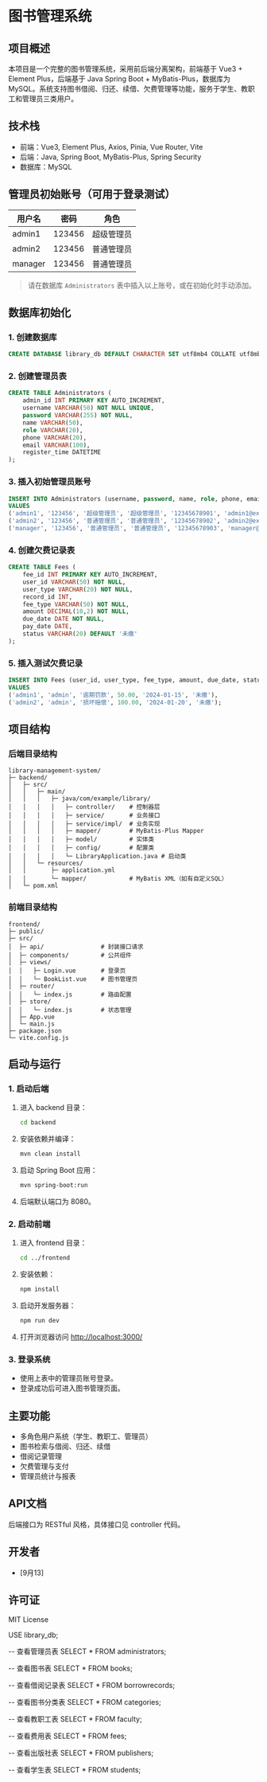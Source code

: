 # 图书管理系统

## 项目概述
本项目是一个完整的图书管理系统，采用前后端分离架构，前端基于 Vue3 + Element Plus，后端基于 Java Spring Boot + MyBatis-Plus，数据库为 MySQL。系统支持图书借阅、归还、续借、欠费管理等功能，服务于学生、教职工和管理员三类用户。

## 技术栈
- 前端：Vue3, Element Plus, Axios, Pinia, Vue Router, Vite
- 后端：Java, Spring Boot, MyBatis-Plus, Spring Security
- 数据库：MySQL

## 管理员初始账号（可用于登录测试）
| 用户名   | 密码      | 角色         |
|----------|-----------|--------------|
| admin1   | 123456    | 超级管理员   |
| admin2   | 123456    | 普通管理员   |
| manager  | 123456    | 普通管理员   |

> 请在数据库 `Administrators` 表中插入以上账号，或在初始化时手动添加。

## 数据库初始化

### 1. 创建数据库
```sql
CREATE DATABASE library_db DEFAULT CHARACTER SET utf8mb4 COLLATE utf8mb4_unicode_ci;
```

### 2. 创建管理员表
```sql
CREATE TABLE Administrators (
    admin_id INT PRIMARY KEY AUTO_INCREMENT,
    username VARCHAR(50) NOT NULL UNIQUE,
    password VARCHAR(255) NOT NULL,
    name VARCHAR(50),
    role VARCHAR(20),
    phone VARCHAR(20),
    email VARCHAR(100),
    register_time DATETIME
);
```

### 3. 插入初始管理员账号
```sql
INSERT INTO Administrators (username, password, name, role, phone, email, register_time)
VALUES
('admin1', '123456', '超级管理员', '超级管理员', '12345678901', 'admin1@example.com', NOW()),
('admin2', '123456', '普通管理员', '普通管理员', '12345678902', 'admin2@example.com', NOW()),
('manager', '123456', '普通管理员', '普通管理员', '12345678903', 'manager@example.com', NOW());
```

### 4. 创建欠费记录表
```sql
CREATE TABLE Fees (
    fee_id INT PRIMARY KEY AUTO_INCREMENT,
    user_id VARCHAR(50) NOT NULL,
    user_type VARCHAR(20) NOT NULL,
    record_id INT,
    fee_type VARCHAR(50) NOT NULL,
    amount DECIMAL(10,2) NOT NULL,
    due_date DATE NOT NULL,
    pay_date DATE,
    status VARCHAR(20) DEFAULT '未缴'
);
```

### 5. 插入测试欠费记录
```sql
INSERT INTO Fees (user_id, user_type, fee_type, amount, due_date, status)
VALUES
('admin1', 'admin', '逾期罚款', 50.00, '2024-01-15', '未缴'),
('admin2', 'admin', '损坏赔偿', 100.00, '2024-01-20', '未缴');
```

## 项目结构

### 后端目录结构
```
library-management-system/
├─ backend/
│   ├─ src/
│   │   ├─ main/
│   │   │   ├─ java/com/example/library/
│   │   │   │   ├─ controller/    # 控制器层
│   │   │   │   ├─ service/       # 业务接口
│   │   │   │   ├─ service/impl/  # 业务实现
│   │   │   │   ├─ mapper/        # MyBatis-Plus Mapper
│   │   │   │   ├─ model/         # 实体类
│   │   │   │   ├─ config/        # 配置类
│   │   │   │   └─ LibraryApplication.java # 启动类
│   │   └─ resources/
│   │       ├─ application.yml
│   │       └─ mapper/            # MyBatis XML（如有自定义SQL）
│   └─ pom.xml
```

### 前端目录结构
```
frontend/
├─ public/
├─ src/
│  ├─ api/                # 封装接口请求
│  ├─ components/         # 公共组件
│  ├─ views/
│  │   ├─ Login.vue       # 登录页
│  │   └─ BookList.vue    # 图书管理页
│  ├─ router/
│  │   └─ index.js        # 路由配置
│  ├─ store/
│  │   └─ index.js        # 状态管理
│  ├─ App.vue
│  └─ main.js
├─ package.json
└─ vite.config.js
```

## 启动与运行

### 1. 启动后端
1. 进入 backend 目录：
   ```bash
   cd backend
   ```
2. 安装依赖并编译：
   ```bash
   mvn clean install
   ```
3. 启动 Spring Boot 应用：
   ```bash
   mvn spring-boot:run
   ```
4. 后端默认端口为 8080。

### 2. 启动前端
1. 进入 frontend 目录：
   ```bash
   cd ../frontend
   ```
2. 安装依赖：
   ```bash
   npm install
   ```
3. 启动开发服务器：
   ```bash
   npm run dev
   ```
4. 打开浏览器访问 [http://localhost:3000/](http://localhost:3000/)

### 3. 登录系统
- 使用上表中的管理员账号登录。
- 登录成功后可进入图书管理页面。

## 主要功能
- 多角色用户系统（学生、教职工、管理员）
- 图书检索与借阅、归还、续借
- 借阅记录管理
- 欠费管理与支付
- 管理员统计与报表

## API文档
后端接口为 RESTful 风格，具体接口见 controller 代码。

## 开发者
- [9月13]

## 许可证
MIT License



USE library_db;

-- 查看管理员表
SELECT * FROM administrators;

-- 查看图书表
SELECT * FROM books;

-- 查看借阅记录表
SELECT * FROM borrowrecords;

-- 查看图书分类表
SELECT * FROM categories;

-- 查看教职工表
SELECT * FROM faculty;

-- 查看费用表
SELECT * FROM fees;

-- 查看出版社表
SELECT * FROM publishers;

-- 查看学生表
SELECT * FROM students;